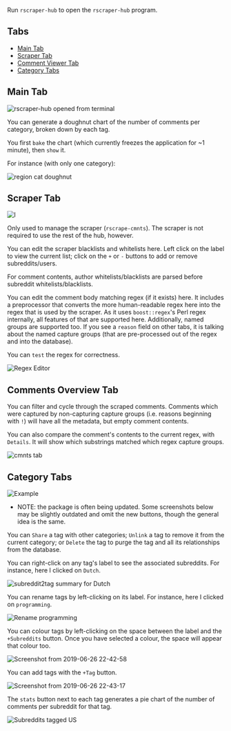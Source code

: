 Run `rscraper-hub` to open the `rscraper-hub` program.

## Tabs

*   [Main Tab](#Main)
*   [Scraper Tab](#Scraper-Tab)
*   [Comment Viewer Tab](#Comments-Overview-Tab)
*   [Category Tabs](#Category-Tabs)

## Main Tab

![rscraper-hub opened from terminal](https://user-images.githubusercontent.com/30552567/60246088-e2052000-98b5-11e9-82be-e259d6f30f9e.png)

You can generate a doughnut chart of the number of comments per category, broken down by each tag.

You first `bake` the chart (which currently freezes the application for ~1 minute), then `show` it.

For instance (with only one category):

![region cat doughnut](https://user-images.githubusercontent.com/30552567/60340500-aea0bf00-99a3-11e9-8900-4f5fce4df5e9.png)

## Scraper Tab

![l](https://user-images.githubusercontent.com/30552567/60397047-94501800-9b40-11e9-9023-31b79795a20d.png)

Only used to manage the scraper (`rscrape-cmnts`). The scraper is not required to use the rest of the hub, however.

You can edit the scraper blacklists and whitelists here. Left click on the label to view the current list; click on the `+` or `-` buttons to add or remove subreddits/users.

For comment contents, author whitelists/blacklists are parsed before subreddit whitelists/blacklists.

You can edit the comment body matching regex (if it exists) here. It includes a preprocessor that converts the more human-readable regex here into the regex that is used by the scraper. As it uses `boost::regex`'s Perl regex internally, all features of that are supported here. Additionally, named groups are supported too. If you see a `reason` field on other tabs, it is talking about the named capture groups (that are pre-processed out of the regex and into the database).

You can `test` the regex for correctness.

![Regex Editor](https://user-images.githubusercontent.com/30552567/60394879-c18dcd80-9b22-11e9-97c8-c997013d6d21.png)

## Comments Overview Tab

You can filter and cycle through the scraped comments. Comments which were captured by non-capturing capture groups (i.e. reasons beginning with `!`) will have all the metadata, but empty comment contents.

You can also compare the comment's contents to the current regex, with `Details`. It will show which substrings matched which regex capture groups.

![cmnts tab](https://user-images.githubusercontent.com/30552567/60394734-db2e1580-9b20-11e9-8107-4c619c871adf.png)

## Category Tabs

![Example](https://user-images.githubusercontent.com/30552567/60396903-0e7f9d00-9b3f-11e9-845e-28f36e39e2d9.png)

*   NOTE: the package is often being updated. Some screenshots below may be slightly outdated and omit the new buttons, though the general idea is the same.

You can `Share` a tag with other categories; `Unlink` a tag to remove it from the current category; or `Delete` the tag to purge the tag and all its relationships from the database.

You can right-click on any tag's label to see the associated subreddits. For instance, here I clicked on `Dutch`.

![subreddit2tag summary for Dutch](https://user-images.githubusercontent.com/30552567/60246564-d8c88300-98b6-11e9-85c9-5d88d7a4d89e.png)

You can rename tags by left-clicking on its label. For instance, here I clicked on `programming`.

![Rename programming](https://user-images.githubusercontent.com/30552567/60246614-f564bb00-98b6-11e9-8b55-ced5d50ff741.png)

You can colour tags by left-clicking on the space between the label and the `+Subreddits` button. Once you have selected a colour, the space will appear that colour too.

![Screenshot from 2019-06-26 22-42-58](https://user-images.githubusercontent.com/30552567/60246656-0a414e80-98b7-11e9-98fb-ceb0b829cb61.png)

You can add tags with the `+Tag` button.

![Screenshot from 2019-06-26 22-43-17](https://user-images.githubusercontent.com/30552567/60246685-1e854b80-98b7-11e9-85cb-4d10f203bd93.png)

The `stats` button next to each tag generates a pie chart of the number of comments per subreddit for that tag.

![Subreddits tagged US](https://i.imgur.com/zVB4f5M.png)
